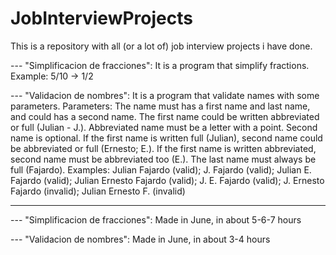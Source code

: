# JobInterviewProjects
This is a repository with all (or a lot of) job interview projects i have done.

--- "Simplificacion de fracciones": It is a program that simplify fractions. Example: 5/10 -> 1/2

--- "Validacion de nombres": It is a program that validate names with some parameters. Parameters: The name must has a first name and last name, and could has a second name. 
The first name could be written abbreviated or full (Julian - J.). Abbreviated name must be a letter with a point. Second name is optional. If the first name is written 
full (Julian), second name could be abbreviated or full (Ernesto; E.). If the first name is written abbreviated, second name must be abbreviated too (E.). The last name must 
always be full (Fajardo). Examples: Julian Fajardo (valid); J. Fajardo (valid); Julian E. Fajardo (valid); Julian Ernesto Fajardo (valid); J. E. Fajardo (valid); 
J. Ernesto Fajardo (invalid); Julian Ernesto F. (invalid)


----------------------------------------

--- "Simplificacion de fracciones": Made in June, in about 5-6-7 hours 

--- "Validacion de nombres": Made in June, in about 3-4 hours
